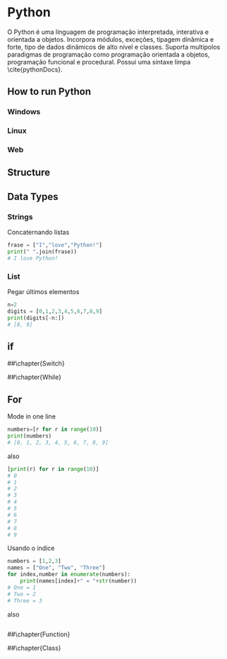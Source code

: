 
# Python

O Python é uma linguagem de programação interpretada, interativa e orientada a objetos. Incorpora módulos, exceções, tipagem dinâmica e forte, tipo de dados  dinâmicos de alto nível e classes. Suporta multipolos paradigmas de programação como programação orientada a objetos, programação funcional e procedural. Possui uma sintaxe limpa \cite{pythonDocs}.

## How to run Python

### Windows

### Linux
### Web

## Structure

## Data Types
### Strings
Concaternando listas
```python
frase = ["I","love","Python!"]
print(" ".join(frase))
# I love Python!
```
### List
Pegar últimos elementos
```python
n=2
digits = [0,1,2,3,4,5,6,7,8,9]
print(digits[-n:])
# [8, 9]
```
## if 

##\chapter{Switch}

##\chapter{While}

## For
Mode in one line
````python
numbers=[r for r in range(10)]
print(numbers)
# [0, 1, 2, 3, 4, 5, 6, 7, 8, 9]
````
also
````python
[print(r) for r in range(10)]
# 0
# 1
# 2
# 3
# 4
# 5
# 6
# 7
# 8
# 9
````

Usando o indice
````python
numbers = [1,2,3]
names = ["One", "Two", "Three"]
for index,number in enumerate(numbers):
    print(names[index]+" = "+str(number))
# One = 1
# Two = 2
# Three = 3
````
also
````python

````
##\chapter{Function}

##\chapter{Class}
